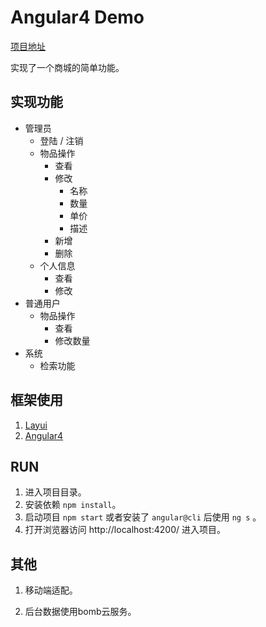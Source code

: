 ﻿# Angular4 Demo

[项目地址](http://demo.newfiworld.xyz/)

实现了一个商城的简单功能。

## 实现功能

- 管理员
    - 登陆 / 注销
    - 物品操作
        - 查看
        - 修改
            - 名称
            - 数量
            - 单价
            - 描述
        - 新增
        - 删除
    - 个人信息
        - 查看
        - 修改
- 普通用户
    - 物品操作
        - 查看
        - 修改数量
- 系统
    - 检索功能


## 框架使用

1. [Layui](www.layui.com)
2. [Angular4](angular.cn)
 

## RUN

1. 进入项目目录。
2. 安装依赖 `npm install`。
3. 启动项目 `npm start` 或者安装了 `angular@cli` 后使用 `ng s` 。
4. 打开浏览器访问 http://localhost:4200/ 进入项目。  

## 其他

1. 移动端适配。

2. 后台数据使用bomb云服务。
